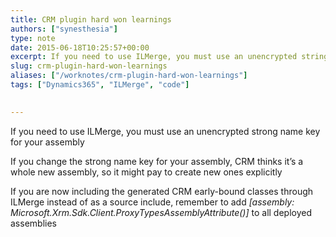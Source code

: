 ```yaml
---
title: CRM plugin hard won learnings
authors: ["synesthesia"]
type: note
date: 2015-06-18T10:25:57+00:00
excerpt: If you need to use ILMerge, you must use an unencrypted string name key for your assembly If you change the strong name key for your assembly, CRM thinks it's a whole new assembly, so it might pay to create new ones explicitly
slug: crm-plugin-hard-won-learnings 
aliases: ["/worknotes/crm-plugin-hard-won-learnings"]
tags: ["Dynamics365", "ILMerge", "code"]
       

---
```

If you need to use ILMerge, you must use an unencrypted strong name key for your assembly

If you change the strong name key for your assembly, CRM thinks it&#8217;s a whole new assembly, so it might pay to create new ones explicitly

If you are now including the generated CRM early-bound classes through ILMerge instead of as a source include, remember to add _[assembly: Microsoft.Xrm.Sdk.Client.ProxyTypesAssemblyAttribute()]_ to all deployed assemblies
